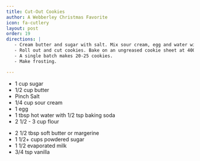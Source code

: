 ```yaml
---
title: Cut-Out Cookies
author: A Webberley Christmas Favorite
icon: fa-cutlery
layout: post
order: 19
directions: |
   - Cream butter and sugar with salt. Mix sour cream, egg and water with baking soda and combine. Mix in flour.
   - Roll out and cut cookies. Bake on an ungreased cookie sheet at 400 degrees F for 6-7 minutes.
   - A single batch makes 20-25 cookies.
   - Make frosting.

---
```


<ul>
	<li>1 cup sugar </li>
	<li>1/2 cup butter</li>
	<li>Pinch Salt</li>
	<li>1/4 cup sour cream</li>
	<li>1 egg</li>
	<li>1 tbsp hot water with 1/2 tsp baking soda</li>
	<li>2 1/2 - 3 cup flour</li>
</ul>

<ul>
	<li>2 1/2 tbsp soft butter or margerine</li>
	<li>1 1/2+ cups powdered sugar</li>
	<li>1 1/2 evaporated milk</li>
	<li>3/4 tsp vanilla</li>
</ul>
